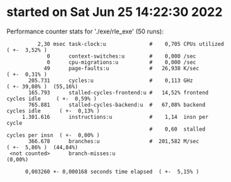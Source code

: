 # started on Sat Jun 25 14:22:30 2022


 Performance counter stats for './exe/rle_exe' (50 runs):

              2,30 msec task-clock:u              #    0,705 CPUs utilized            ( +-  3,52% )
                 0      context-switches:u        #    0,000 /sec                   
                 0      cpu-migrations:u          #    0,000 /sec                   
                49      page-faults:u             #   26,938 K/sec                    ( +-  0,31% )
           205.731      cycles:u                  #    0,113 GHz                      ( +- 39,08% )  (55,16%)
           165.793      stalled-cycles-frontend:u #   14,52% frontend cycles idle     ( +-  0,59% )
           765.881      stalled-cycles-backend:u  #   67,08% backend cycles idle      ( +-  0,13% )
         1.301.616      instructions:u            #    1,14  insn per cycle         
                                                  #    0,60  stalled cycles per insn  ( +-  0,00% )
           366.678      branches:u                #  201,582 M/sec                    ( +-  5,86% )  (44,84%)
     <not counted>      branch-misses:u                                               (0,00%)

          0,003260 +- 0,000168 seconds time elapsed  ( +-  5,15% )

